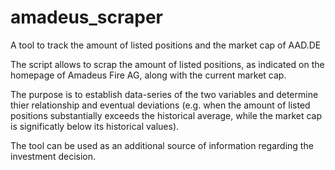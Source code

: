 # amadeus_scraper
A tool to track the amount of listed positions and the market cap of AAD.DE

The script allows to scrap the amount of listed positions, as indicated on the homepage of Amadeus Fire AG, along with the current market cap.

The purpose is to establish data-series of the two variables and determine thier relationship and eventual deviations (e.g. when the amount of listed positions substantially exceeds the historical average, while the market cap is significatly below its historical values).

The tool can be used as an additional source of information regarding the investment decision.
